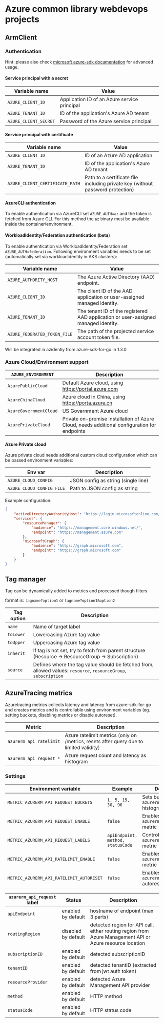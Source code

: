 # Azure common library webdevops projects

## ArmClient

### Authentication

Hint: please also check [microsoft azure-sdk documentation](https://docs.microsoft.com/en-us/azure/developer/go/azure-sdk-authentication) for advanced usage.

#### Service principal with a secret

| Variable name          | Value                                        |
|------------------------|----------------------------------------------|
| `AZURE_CLIENT_ID`      | Application ID of an Azure service principal |
| `AZURE_TENANT_ID`      | ID of the application's Azure AD tenant      |
| `AZURE_CLIENT_SECRET`  | Password of the Azure service principal      |

#### Service principal with certificate

| Variable name                   | Value                                                                           |
|---------------------------------|---------------------------------------------------------------------------------|
| `AZURE_CLIENT_ID`               | ID of an Azure AD application                                                   |
| `AZURE_TENANT_ID`               | ID of the application's Azure AD tenant                                         |
| `AZURE_CLIENT_CERTIFICATE_PATH` | Path to a certificate file including private key (without password protection)  |

#### AzureCLI authentication

To enable authentication via AzureCLI set `AZURE_AUTH=az` and the token is fetched from Azure CLI.
For this method the `az` binary must be available inside the container/environment.

#### WorkloadIdentity/Federation authentication (beta)

To enable authentication via WorkloadIdentity/Federation set `AZURE_AUTH=federation`.
Following environment variables needs to be set (automatically set via workloadidentity in AKS clusters):

| Variable name                  | Value                                                                              |
|--------------------------------|------------------------------------------------------------------------------------|
| `AZURE_AUTHORITY_HOST`         | The Azure Active Directory (AAD) endpoint.                                         |
| `AZURE_CLIENT_ID`              | The client ID of the AAD application or user-assigned managed identity.            |
| `AZURE_TENANT_ID`              | The tenant ID of the registered AAD application or user-assigned managed identity. |
| `AZURE_FEDERATED_TOKEN_FILE`   | The path of the projected service account token file.                              |

Will be integrated in azidentiy from azure-sdk-for-go in 1.3.0

### Azure Cloud/Environment support

| `AZURE_ENVIRONMENT`    | Description                                                                                  |
|------------------------|----------------------------------------------------------------------------------------------|
| `AzurePublicCloud`     | Default Azure cloud, using https://portal.azure.com                                          |
| `AzureChinaCloud`      | Azure cloud in China, using https://porta.azure.cn                                           |
| `AzureGovernmentCloud` | US Government Azure cloud                                                                    |
| `AzurePrivateCloud`    | Private on-premise installation of Azure Cloud, needs additional configuration for endpoints |

#### Azure Private cloud

Azure private cloud needs additional custom cloud configuration which can be passed environment variables:

| Env var                   | Description                          |
|---------------------------|--------------------------------------|
| `AZURE_CLOUD_CONFIG`      | JSON config as string (single line)  |
| `AZURE_CLOUD_CONFIG_FILE` | Path to JSON config as string        |

Example configuration:
```json
{
    "activeDirectoryAuthorityHost": "https://login.microsoftonline.com/",
    "services": {
        "resourceManager": {
            "audience": "https://management.core.windows.net/",
            "endpoint": "https://management.azure.com"
        },
        "microsoftGraph": {
            "audience": "https://graph.microsoft.com",
            "endpoint": "https://graph.microsoft.com"
        }
    }
}
```

## Tag manager

Tag can be dynamically added to metrics and processed though filters

format is: `tagname?option1` or `tagname?option1&option2`

| Tag option | Description                                                                                                     |
|------------|-----------------------------------------------------------------------------------------------------------------|
| `name`     | Name of target label                                                                                            |
| `toLower`  | Lowercasing Azure tag value                                                                                     |
| `toUpper`  | Uppercasing Azure tag value                                                                                     |
| `inherit`  | If tag is not set, try to fetch from parent structure (Resource -> ResourceGroup -> Subscription)               |
| `source`   | Defines where the tag value should be fetched from, allowed values: `resource`, `resourceGroup`, `subscription` |

## AzureTracing metrics

Azuretracing metrics collects latency and latency from azure-sdk-for-go and creates metrics and is controllable using
environment variables (eg. setting buckets, disabling metrics or disable autoreset).

| Metric                                   | Description                                                                            |
|------------------------------------------|----------------------------------------------------------------------------------------|
| `azurerm_api_ratelimit`                  | Azure ratelimit metrics (only on /metrics, resets after query due to limited validity) |
| `azurerm_api_request_*`                  | Azure request count and latency as histogram                                           |

### Settings

| Environment variable                     | Example                           | Description                                                    |
|------------------------------------------|-----------------------------------|----------------------------------------------------------------|
| `METRIC_AZURERM_API_REQUEST_BUCKETS`     | `1, 5, 15, 30, 90`                | Sets buckets for `azurerm_api_request` histogram metric        |
| `METRIC_AZURERM_API_REQUEST_ENABLE`      | `false`                           | Enables/disables `azurerm_api_request_*` metric                |
| `METRIC_AZURERM_API_REQUEST_LABELS`      | `apiEndpoint, method, statusCode` | Controls labels of `azurerm_api_request_*` metric              |
| `METRIC_AZURERM_API_RATELIMIT_ENABLE`    | `false`                           | Enables/disables `azurerm_api_ratelimit` metric                |
| `METRIC_AZURERM_API_RATELIMIT_AUTORESET` | `false`                           | Enables/disables `azurerm_api_ratelimit` autoreset after fetch |


| `azurerm_api_request` label | Status              | Description                                                                                              |
|-----------------------------|---------------------|----------------------------------------------------------------------------------------------------------|
| `apiEndpoint`               | enabled by default  | hostname of endpoint (max 3 parts)                                                                       |
| `routingRegion`             | disabled by default | detected region for API call, either routing region from Azure Management API or Azure resource location |
| `subscriptionID`            | enabled by default  | detected subscriptionID                                                                                  |
| `tenantID`                  | enabled by default  | detected tenantID (extracted from jwt auth token)                                                        |
| `resourceProvider`          | enabled by default  | detected Azure Management API provider                                                                   |
| `method`                    | enabled by default  | HTTP method                                                                                              |
| `statusCode`                | enabled by default  | HTTP status code                                                                                         |
